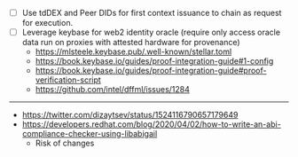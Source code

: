 - [ ] Use tdDEX and Peer DIDs for first context issuance to chain as request for execution.
- [ ] Leverage keybase for web2 identity oracle (require only access oracle data run on proxies with attested hardware for provenance)
  - https://mlsteele.keybase.pub/.well-known/stellar.toml
  - https://book.keybase.io/guides/proof-integration-guide#1-config
  - https://book.keybase.io/guides/proof-integration-guide#proof-verification-script
  - https://github.com/intel/dffml/issues/1284

---

- https://twitter.com/dizaytsev/status/1524116790657179649
- https://developers.redhat.com/blog/2020/04/02/how-to-write-an-abi-compliance-checker-using-libabigail
  - Risk of changes